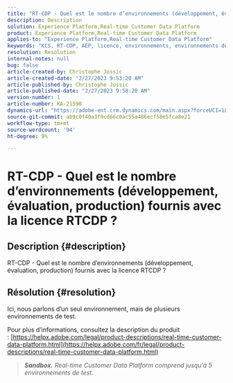 ```yaml
---
title: "RT-CDP - Quel est le nombre d’environnements (développement, évaluation, production) fournis avec la licence RTCDP ?"
description: Description
solution: Experience Platform,Real-time Customer Data Platform
product: Experience Platform,Real-time Customer Data Platform
applies-to: "Experience Platform,Real-time Customer Data Platform"
keywords: "KCS, RT-CDP, AEP, licence, environnements, environnements de test, mise en service"
resolution: Resolution
internal-notes: null
bug: false
article-created-by: Christophe Jossic
article-created-date: "2/27/2023 9:53:20 AM"
article-published-by: Christophe Jossic
article-published-date: "2/27/2023 9:58:20 AM"
version-number: 1
article-number: KA-21590
dynamics-url: "https://adobe-ent.crm.dynamics.com/main.aspx?forceUCI=1&pagetype=entityrecord&etn=knowledgearticle&id=3fdd448f-84b6-ed11-83fe-6045bd006a22"
source-git-commit: ab9c0f40a3f9cd66c0ac55a486ecf58e5fca8e21
workflow-type: tm+mt
source-wordcount: '94'
ht-degree: 9%

---
```


# RT-CDP - Quel est le nombre d’environnements (développement, évaluation, production) fournis avec la licence RTCDP ?

## Description {#description}

RT-CDP - Quel est le nombre d’environnements (développement, évaluation, production) fournis avec la licence RTCDP ?

## Résolution {#resolution}


Ici, nous parlons d’un seul environnement, mais de plusieurs environnements de test.

Pour plus d’informations, consultez la description du produit : [https://helpx.adobe.com/legal/product-descriptions/real-time-customer-data-platform.html](https://helpx.adobe.com/fr/legal/product-descriptions/real-time-customer-data-platform.html)


> <b>*Sandbox.</b> Real-time Customer Data Platform comprend jusqu’à 5 environnements de test.*

